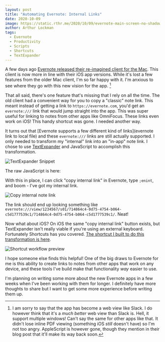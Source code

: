 ```yaml
---
layout: post
title: "Automating Evernote: Internal Links"
date: 2020-10-09
image: https://static.rthr.me/2020/10/09/evernote-main-screen-no-shadow.png
author: Arthur Lockman
tags:
  - Evernote
  - Productivity
  - Scripts
  - Shortcuts
  - TextExpander
---
```


A few days ago [Evernote released their re-imagined client for the Mac](https://evernote.com/blog/new-windows-mac/). This client is now more in line with their iOS app versions. While it's lost a few features from the older Mac client, I'm so far happy with it. I'm anxious to see where they go with this new vision for the app. [^1]

That all said, there's one feature that's missing that I rely on all the time. The old client had a convenient way for you to copy a "classic" note link. This meant instead of getting a link to `https://evernote.com`, you'd get an `evernote:///` link that would jump straight into the app. This was super useful for linking to notes from other apps like OmniFocus. These links even work on iOS! This handy shortcut was gone. I needed another way.

It turns out that [Evernote supports a few different kind of links](evernote link to local file) and these `evernote:///` links are still actually supported. I only needed to transform my "internal" link into an "in-app" note link. I chose to use [TextExpander](https://textexpander.com) and JavaScript to accomplish this transformation.

![](https://static.rthr.me/2020/10/09/te-snippet.png "TextExpander Snippet")

The raw JavaScript is here:

<script src="https://gist.github.com/arthurlockman/65eeffb6668fb37d88cd747ee74b294f.js"></script>

With this in place, I can click "copy internal link" in Evernote, type `;enint`, and boom - I've got my internal link.

![](https://static.rthr.me/2020/10/09/en-copy.png "Copy internal note link")

The link should end up looking something like `evernote:///view/1234567/s01/714864c4-0d75-4754-b064-c5d1777539c1/714864c4-0d75-4754-b064-c5d1777539c1/`. Neat!

Now what about iOS? On iOS the same "copy internal link" button exists, but TextExpander isn't really viable if you're using an external keyboard. Fortunately Shortcuts has you covered. [The shortcut I built to do this transformation is here](https://www.icloud.com/shortcuts/a2335c8512704c26b010094f8e7c54aa).

![](https://static.rthr.me/2020/10/09/shortcut.JPEG "Shortcut workflow preview")

I hope someone else finds this helpful! One of the big draws to Evernote for me is this ability to create links to notes from other apps that work on any device, and these tools I've build make that functionality _way_ easier to use.

I'm planning on writing some more about the new Evernote apps in a few weeks when I've been working with them for longer. I definitely have more thoughts to share but I want to get some more experience before writing them up.

[^1]: I am sorry to say that the app has become a web view like Slack. I do however think that it's a _much better_ web view than Slack is. Hell, it support multiple windows! Can't say the same for other apps like that. It didn't lose inline PDF viewing (something iOS _still_ doesn't have) so I'm not too angry. AppleScript is however gone, though they mention in their blog post that it'll make its way back soon.
